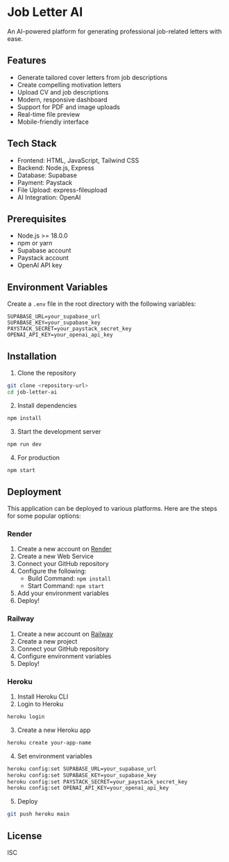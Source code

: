 # Job Letter AI

An AI-powered platform for generating professional job-related letters with ease.

## Features

- Generate tailored cover letters from job descriptions
- Create compelling motivation letters
- Upload CV and job descriptions
- Modern, responsive dashboard
- Support for PDF and image uploads
- Real-time file preview
- Mobile-friendly interface

## Tech Stack

- Frontend: HTML, JavaScript, Tailwind CSS
- Backend: Node.js, Express
- Database: Supabase
- Payment: Paystack
- File Upload: express-fileupload
- AI Integration: OpenAI

## Prerequisites

- Node.js >= 18.0.0
- npm or yarn
- Supabase account
- Paystack account
- OpenAI API key

## Environment Variables

Create a `.env` file in the root directory with the following variables:

```env
SUPABASE_URL=your_supabase_url
SUPABASE_KEY=your_supabase_key
PAYSTACK_SECRET=your_paystack_secret_key
OPENAI_API_KEY=your_openai_api_key
```

## Installation

1. Clone the repository
```bash
git clone <repository-url>
cd job-letter-ai
```

2. Install dependencies
```bash
npm install
```

3. Start the development server
```bash
npm run dev
```

4. For production
```bash
npm start
```

## Deployment

This application can be deployed to various platforms. Here are the steps for some popular options:

### Render

1. Create a new account on [Render](https://render.com)
2. Create a new Web Service
3. Connect your GitHub repository
4. Configure the following:
   - Build Command: `npm install`
   - Start Command: `npm start`
5. Add your environment variables
6. Deploy!

### Railway

1. Create a new account on [Railway](https://railway.app)
2. Create a new project
3. Connect your GitHub repository
4. Configure environment variables
5. Deploy!

### Heroku

1. Install Heroku CLI
2. Login to Heroku
```bash
heroku login
```
3. Create a new Heroku app
```bash
heroku create your-app-name
```
4. Set environment variables
```bash
heroku config:set SUPABASE_URL=your_supabase_url
heroku config:set SUPABASE_KEY=your_supabase_key
heroku config:set PAYSTACK_SECRET=your_paystack_secret_key
heroku config:set OPENAI_API_KEY=your_openai_api_key
```
5. Deploy
```bash
git push heroku main
```

## License

ISC
